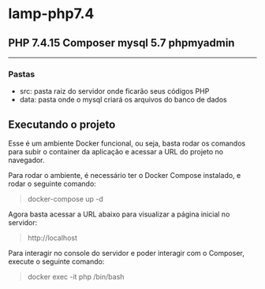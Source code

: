 # lamp-php7.4

## PHP 7.4.15 Composer mysql 5.7 phpmyadmin

---
### Pastas
- src: pasta raiz do servidor onde ficarão seus códigos PHP
- data: pasta onde o mysql criará os arquivos do banco de dados

Executando o projeto
--------
Esse é um ambiente Docker funcional, ou seja, basta rodar os comandos para subir o container da aplicação e acessar a URL do projeto no navegador.

Para rodar o ambiente, é necessário ter o Docker Compose instalado, e rodar o seguinte comando:
> docker-compose up -d

Agora basta acessar a URL abaixo para visualizar a página inicial no servidor:
> http://localhost

Para interagir no console do servidor e poder interagir com o Composer, execute o seguinte comando:
> docker exec -it php /bin/bash

